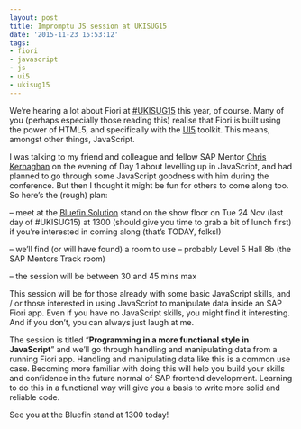 ```yaml
---
layout: post
title: Impromptu JS session at UKISUG15
date: '2015-11-23 15:53:12'
tags:
- fiori
- javascript
- js
- ui5
- ukisug15
---
```



We’re hearing a lot about Fiori at [#UKISUG15](https://www.sapusers.org/connect/2015/) this year, of course. Many of you (perhaps especially those reading this) realise that Fiori is built using the power of HTML5, and specifically with the [UI5](https://sapui5.hana.ondemand.com/) toolkit. This means, amongst other things, JavaScript.

I was talking to my friend and colleague and fellow SAP Mentor [Chris Kernaghan](https://twitter.com/boobboo) on the evening of Day 1 about levelling up in JavaScript, and had planned to go through some JavaScript goodness with him during the conference. But then I thought it might be fun for others to come along too. So here’s the (rough) plan:

– meet at the [Bluefin Solution](http://www.bluefinsolutions.com) stand on the show floor on Tue 24 Nov (last day of #UKISUG15) at 1300 (should give you time to grab a bit of lunch first) if you’re interested in coming along (that’s TODAY, folks!)

– we’ll find (or will have found) a room to use – probably Level 5 Hall 8b (the SAP Mentors Track room)

– the session will be between 30 and 45 mins max

This session will be for those already with some basic JavaScript skills, and / or those interested in using JavaScript to manipulate data inside an SAP Fiori app. Even if you have no JavaScript skills, you might find it interesting. And if you don’t, you can always just laugh at me.

The session is titled “**Programming in a more functional style in JavaScript**” and we’ll go through handling and manipulating data from a running Fiori app. Handling and manipulating data like this is a common use case. Becoming more familiar with doing this will help you build your skills and confidence in the future normal of SAP frontend development. Learning to do this in a functional way will give you a basis to write more solid and reliable code.

See you at the Bluefin stand at 1300 today!


